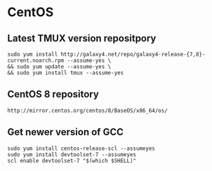 # CentOS

## Latest TMUX version repositpory

```shell
sudo yum install http://galaxy4.net/repo/galaxy4-release-{7,8}-current.noarch.rpm --assume-yes \
&& sudo yum update --assume-yes \
&& sudo yum install tmux --assume-yes
```

## CentOS 8 repository

```shell
http://mirror.centos.org/centos/8/BaseOS/x86_64/os/
```
## Get newer version of GCC

```
sudo yum install centos-release-scl --assumeyes
sudo yum install devtoolset-7 --assumeyes
scl enable devtoolset-7 "$(which $SHELL)"
```
